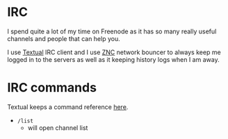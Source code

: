# IRC
I spend quite a lot of my time on Freenode as it has so many really useful channels and people that can help you.

I use [Textual](https://www.codeux.com/textual/ "Textual") IRC client and I use [ZNC](http://www.wikiwand.com/en/ZNC) network bouncer to always keep me logged in to the servers as well as it keeping history logs when I am away. 

# IRC commands  
Textual keeps a command reference [here](https://help.codeux.com/textual/Command-Reference.kb).

- `/list`
	- will open channel list


